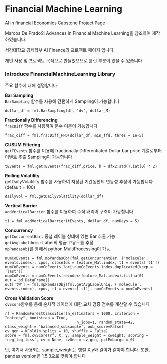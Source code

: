 # Financial Machine Learning
AI in financial Economics Capstone Project Page

Marcos De Prado의 Advances in Financial Machine Learning을 참조하여 제작하였습니다.

서강대학교 경제학부 AI Finance의 프로젝트 페이지 입니다.

개인 사용 및 프로젝트 목적으로 만들었으므로 틀린 부분이 있을 수 있습니다

### Introduce FinancialMachineLearning Library
주요 함수에 대해 설명합니다

**Bar Sampling**<br>
`BarSampling` 함수를 사용해 간편하게 Sampling이 가능합니다

```angular2html
dollar_df = fml.BarSampling(df, 'dv', dollar_M)
```

**Fractionally Differencing**<br>
`fracDiff` 함수를 사용하여 분수 미분이 가능합니다

```angular2html
frac_diff = fml.fracDiff_FFD(dollar_df, min_ffd, thres = 1e-5)
```

**CUSUM Filtering**<br>
`getTEvents` 함수를 이용해 fractionally Differentiated Dollar bar price 계열로부터 이벤트 추출 Sampling이 가능합니다

```angular2html
tEvents = fml.getTEvents(frac_diff.price, h = dfx2.std().iat[0] * 2)
```

**Rolling Volatility**<br>
getDailyVolatility 함수를 사용하여 지정된 기간동안의 변동성 추정이 가능합니다(default = 100)
```angular2html
dailyVol = fml.getDailyVolatility(dollar_df)
```

**Vertical Barrier**<br>
`addVerticalBarrier` 함수를 이용하여 수직 배리어 구축이 가능합니다
```angular2html
t1 = fml.addVerticalBarrier(tEvents, dollar_df, numDays = 5)
```

**Concurrency**<br>
`getConcurrentBar` : 중첩 레이블 상태에 있는 Bar 추출 가능<br>
`getAvgLabelUniq` : Label의 평균 고유도를 추정<br>
`mpPandasObj`를 통해서 python MultiProcessing이 가능

```angular2html
numCoEvents = fml.mpPandasObj(fml.getConcurrentBar, ('molecule', events.index), cpus, closeIdx = feature_Mat.index, t1 = events['t1'])
numCoEvents = numCoEvents.loc[~numCoEvents.index.duplicated(keep = 'last')]
numCoEvents = numCoEvents.reindex(feature_Mat.index).fillna(0)
out = pd.DataFrame()
out['tW'] = fml.mpPandasObj(fml.getAvgLabelUniq, ('molecule', events.index), cpus, t1 = events['t1'], numCoEvents = numCoEvents)
```

**Cross Validation Score**<br>
`cvScore`함수를 통해 순차적 데이터에 대한 교차 검증 점수를 계산할 수 있습니다

```angular2html
rf = RandomForestClassifier(n_estimators = 1000, criterion = "entropy", bootstrap = True,
                                n_jobs=1, random_state=42, class_weight = 'balanced_subsample', oob_score=False)
cv_gen = KFold(n_splits = 10, shuffle = False)
score = fml.cvScore(rf, X, y, sample_weight = cweight, scoring = 'neg_log_loss', cv = None, cvGen = cv_gen, pctEmbargo = 0)
```
단, 여기서 사용되는 sample_weight는 행렬 X,y와 길이가 같아야 합니다. 또한, pandas version은 1.5.3으로 맞춰야 합니다